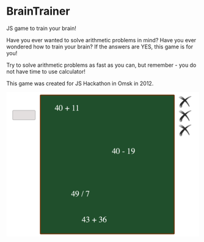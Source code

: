 BrainTrainer
============

JS game to train your brain!

Have you ever wanted to solve arithmetic problems in mind? Have you ever wondered how to train your brain? 
If the answers are YES, this game is for you! 

Try to solve arithmetic problems as fast as you can, but remember - you do not have time to use calculator!

This game was created for JS Hackathon in Omsk in 2012.

![Game](https://raw.githubusercontent.com/Vitaa/BrainTrainer/master/screenshots/1.png)
